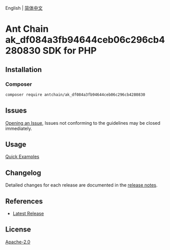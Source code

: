 English | [简体中文](README-CN.md)

# Ant Chain ak_df084a3fb94644ceb06c296cb4280830 SDK for PHP

## Installation

### Composer

```bash
composer require antchain/ak_df084a3fb94644ceb06c296cb4280830
```

## Issues

[Opening an Issue](https://github.com/alipay/antchain-openapi-prod-sdk/issues/new), Issues not conforming to the guidelines may be closed immediately.

## Usage

[Quick Examples](https://github.com/alipay/antchain-openapi-prod-sdk/blob/master/docs/0-Examples-EN.md#quick-examples)

## Changelog

Detailed changes for each release are documented in the [release notes](./ChangeLog.txt).

## References

* [Latest Release](https://github.com/antchain-openapi-sdk-php)

## License

[Apache-2.0](http://www.apache.org/licenses/LICENSE-2.0)
